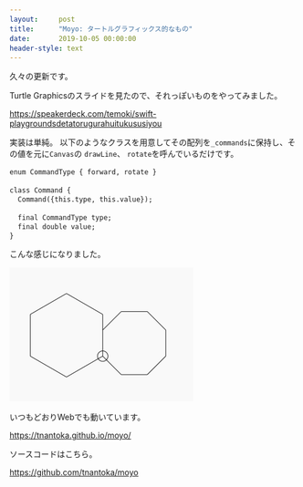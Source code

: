 ```yaml
---
layout:     post
title:      "Moyo: タートルグラフィックス的なもの"
date:       2019-10-05 00:00:00
header-style: text
---
```

久々の更新です。

Turtle Graphicsのスライドを見たので、それっぽいものをやってみました。


<https://speakerdeck.com/temoki/swift-playgroundsdetatorugurahuitukususiyou>

実装は単純。
以下のようなクラスを用意してその配列を`_commands`に保持し、その値を元に`Canvas`の `drawLine`、 `rotate`を呼んでいるだけです。

```
enum CommandType { forward, rotate }

class Command {
  Command({this.type, this.value});

  final CommandType type;
  final double value;
}
```

こんな感じになりました。

![](/img/in-post/20191005085109.gif)


いつもどおりWebでも動いています。


<https://tnantoka.github.io/moyo/>


ソースコードはこちら。


<https://github.com/tnantoka/moyo>




